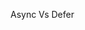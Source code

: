 Async Vs Defer

<script src=""/>
 
In normal html parsing goes on and once browser come in contact with script tag, it download that script and then it execute the downloaded script. After this the normal html parsing continue

<script async src=""/>

In this case, html parsing continue, and once browser sees script tag it fetch the script simulatanulsly while fetching. Once script fetching is done, it stop html parsing and execute downloaded script. After execution, it continue with html fetching.

<script defer src=""/>

In this case, html parsing continue and it fetches script parallely, it execute downloaded script only when html parsing is completed.

